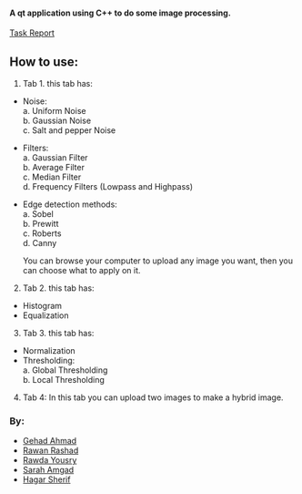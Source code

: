#### A qt application using C++ to do some image processing.
[Task Report](task1%20report.pdf)

## How to use:
1. Tab 1. this tab has:
* Noise: <br />
  a. Uniform Noise <br />
  b. Gaussian Noise <br />
  c. Salt and pepper Noise <br />

* Filters:<br />
  a. Gaussian Filter <br />
  b. Average Filter <br />
  c. Median Filter <br />
  d. Frequency Filters (Lowpass and Highpass)

* Edge detection methods:<br />
  a. Sobel <br />
  b. Prewitt <br />
  c. Roberts<br />
  d. Canny<br />

  You can browse your computer to upload any image you want, then you can choose what to apply on it.

2. Tab 2. this tab has:
* Histogram
* Equalization

3. Tab 3. this tab has:
* Normalization
* Thresholding:<br />
  a. Global Thresholding<br />
  b. Local Thresholding

4. Tab 4: 
In this tab you can upload two images to make a hybrid image.

### By:
* [Gehad Ahmad](https://github.com/Gehad28)
* [Rawan Rashad](https://github.com/RawanRashad01)
* [Rawda Yousry](https://github.com/Rawda-Yousry)
* [Sarah Amgad](https://github.com/SarAmgad)
* [Hagar Sherif](https://github.com/HagerSherif)

